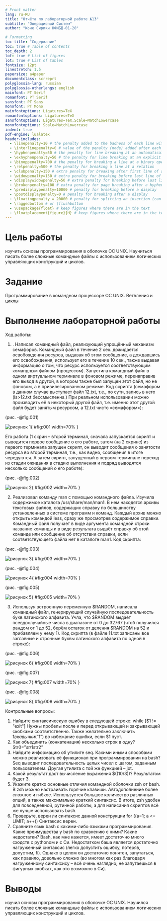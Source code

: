 ```yaml
---
# Front matter
lang: ru-RU
title: "Отчёта по лабораторной работе №13"
subtitle: "Операционый Систем"
author: "Коне Сирики НФИБД-01-20"

# Formatting
toc-title: "Содержание"
toc: true # Table of contents
toc_depth: 2
lof: true # List of figures
lot: true # List of tables
fontsize: 12pt
linestretch: 1.5
papersize: a4paper
documentclass: scrreprt
polyglossia-lang: russian
polyglossia-otherlangs: english
mainfont: PT Serif
romanfont: PT Serif
sansfont: PT Sans
monofont: PT Mono
mainfontoptions: Ligatures=TeX
romanfontoptions: Ligatures=TeX
sansfontoptions: Ligatures=TeX,Scale=MatchLowercase
monofontoptions: Scale=MatchLowercase
indent: true
pdf-engine: lualatex
header-includes:
  - \linepenalty=10 # the penalty added to the badness of each line within a paragraph (no associated penalty node) Increasing the value makes tex try to have fewer lines in the paragraph.
  - \interlinepenalty=0 # value of the penalty (node) added after each line of a paragraph.
  - \hyphenpenalty=50 # the penalty for line breaking at an automatically inserted hyphen
  - \exhyphenpenalty=50 # the penalty for line breaking at an explicit hyphen
  - \binoppenalty=700 # the penalty for breaking a line at a binary operator
  - \relpenalty=500 # the penalty for breaking a line at a relation
  - \clubpenalty=150 # extra penalty for breaking after first line of a paragraph
  - \widowpenalty=150 # extra penalty for breaking before last line of a paragraph
  - \displaywidowpenalty=50 # extra penalty for breaking before last line before a display math
  - \brokenpenalty=100 # extra penalty for page breaking after a hyphenated line
  - \predisplaypenalty=10000 # penalty for breaking before a display
  - \postdisplaypenalty=0 # penalty for breaking after a display
  - \floatingpenalty = 20000 # penalty for splitting an insertion (can only be split footnote in standard LaTeX)
  - \raggedbottom # or \flushbottom
  - \usepackage{float} # keep figures where there are in the text
  - \floatplacement{figure}{H} # keep figures where there are in the text
---
```


# Цель работы

изучить основы программирования в оболочке ОС UNIX. Научиться писать более сложные командные файлы с использованием логических управляющих конструкций и циклов.

# Задание

Программирование в командном процессоре ОС UNIX. Ветвления и циклы

# Выполнение лабораторной работы

Ход работы:
1. . Написал командный файл, реализующий упрощённый механизм семафоров. Командный файл в течение 2 сек. дожидается освобождения ресурса, 
выдавая об этом сообщение, а дождавшись его освобождения, использует его в течение 10 сек., также выдавая информацию о том, что ресурс используется соответствующим командным файлом (процессом). Запустила командный файл в одном виртуальном терминале в фоновом режиме, перенаправив его вывод в другой, в котором также был запущен этот файл, но не фоновом, а в привилегированном режиме.
Код скрипта (семафором в данном случае выступает файл 12.txt, т.е., по сути, запись в него (ls>12.txt бессмысленна.) При реальном использовании можно производить её в некоторый другой файл, т.е. именно этот другой файл будет занятым ресурсом, а 12.txt чисто «семафором»):

 (рис. -@fig:001)

![рисунок 1](image/one.png){ #fig:001 width=70% }

Его работа (1 скрин – второй терминал, сначала запускается скрипт и выводится первое сообщение о его работе, затем (на 2 скрине) из первого терминала запущен скрипт, он выводит сообщения о занятости ресурса во второй терминал, т.е., как видно, сообщения в итоге чередуются. А затем скрипт, запущенный в первом терминале переход из стадии ожидания в стадию выполнения и подряд выводятся несколько сообщений о его работе):

(рис. -@fig:002)

![рисунок 2](image/one1.png){ #fig:002 width=70% }


2. Реализовал команду man с помощью командного файла. Изучила содержимое каталога /usr/share/man/man1. В нем находятся архивы текстовых файлов, содержащих справку по большинству установленных в системе программ и команд. Каждый архив можно открыть командой less, сразу же просмотрев содержимое справки. Командный файл получает в виде аргумента командной строки название команды и в виде результата выдаёт справку об этой команде или сообщение об отсутствии справки, если соответствующего файла нет в каталоге man1.
Код скрипта:


(рис. -@fig:003)

![рисунок 3](image/two0.png){ #fig:003 width=70% }


(рис. -@fig:004)

![рисунок 4](image/two1.png){ #fig:004 width=70% }


(рис. -@fig:005)

![рисунок 5](image/two2.png){ #fig:005 width=70% }

 
3. Используя встроенную переменную $RANDOM, написала командный файл, генерирующий случайную последовательность букв латинского алфавита. Учла, что $RANDOM выдаёт псевдослучайные числа в диапазоне от 0 до 32767 (чтоб получился рандом от 1 до 52, берём остаток от деления $RANDOM на 52 и прибавляем у нему 1).
Код скрипта (в файле 11.txt записаны все заглавные и строчные буквы латинского алфавита по одной в строке):

(рис. -@fig:006)

![рисунок 6](image/three.png){ #fig:006 width=70% }


(рис. -@fig:007)

 ![рисунок 7](image/three0.png){ #fig:007 width=70% }
 
 (рис. -@fig:008)
 
 ![рисунок 8](image/three1.png){ #fig:008 width=70% }



Контрольные вопросы:

1. Найдите синтаксическую ошибку в следующей строке: while [$1 != "exit"] 
Нужны пробелы после и перед открывающей и закрывающей скобками соответственно. Также желательно заключить $1 в кавычки (“$1”) во избежание ошибки, если $1 пуст.
2. Как объединить (конкатенация) несколько строк в одну?
Str0=”$str1$str2”
3. Найдите информацию об утилите seq. Какими иными способами можно реализовать её функционал при программировании на bash? 
Seq выводит последовательность целых чисел с шагом, заданным пользователем. Другая утилита с той же функцией – jot.
4. Какой результат даст вычисление выражения $((10/3))? 
Результатом будет 3.
5. Укажите кратко основные отличия командной оболочки zsh от bash. 
В zsh можно настраивать горячие клавиши. Автодополнение более сложное и гибкое. Используется большое количество различных опций, а также максимально краткий синтаксис. В итоге, zsh удобен для повседневной, рутинной работы, а для написания скриптов всё же лучше использовать bash.
6. Проверьте, верен ли синтаксис данной конструкции for ((a=1; a <= LIMIT; a++)) 
Синтаксис верен.
7. Сравните язык bash с какими-либо языками программирования. Какие преимущества у bash по сравнению с ними? Какие недостатки?
Bash, как мне кажется, имеет достаточно много сходств c pythonом и с Си. Недостатком баша является достаточно нагруженный синтаксис (легко допустить ошибку, потеряв, допустим, fi). Однако в целом он достаточно понятен, запутаться, как правило, довольно сложно (во многом как раз благодаря нагруженному синтаксису – всё очень наглядно, не запутаешься в фигурных скобках, как это возможно в Си).



# Выводы

изучил основы программирования в оболочке ОС UNIX. Научился писать более сложные командные файлы с использованием логических управляющих конструкций и циклов.